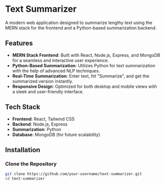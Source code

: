 # Text Summarizer

A modern web application designed to summarize lengthy text using the MERN stack for the frontend and a Python-based summarization backend. 

## Features

- **MERN Stack Frontend**: Built with React, Node.js, Express, and MongoDB for a seamless and interactive user experience.
- **Python-Based Summarization**: Utilizes Python for text summarization with the help of advanced NLP techniques.
- **Real-Time Summarization**: Enter text, hit "Summarize", and get the summarized version instantly.
- **Responsive Design**: Optimized for both desktop and mobile views with a sleek and user-friendly interface.

## Tech Stack

- **Frontend**: React, Tailwind CSS
- **Backend**: Node.js, Express
- **Summarization**: Python
- **Database**: MongoDB (for future scalability)

## Installation

### Clone the Repository

```bash
git clone https://github.com/your-username/text-summarizer.git
cd text-summarizer
